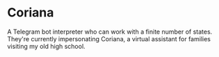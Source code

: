 # Coriana
A Telegram bot interpreter who can work with a finite number of states.
They're currently impersonating Coriana, a virtual assistant for families visiting my old high school.
